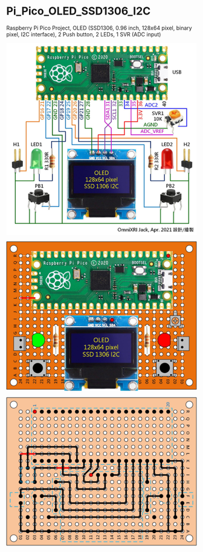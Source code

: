 # Pi_Pico_OLED_SSD1306_I2C
Raspberry Pi Pico Project, OLED (SSD1306, 0.96 inch, 128x64 pixel, binary pixel, I2C interface), 2 Push button, 2 LEDs, 1 SVR (ADC input) 

![](https://raw.githubusercontent.com/OmniXRI/Pi_Pico_OLED_SSD1306_I2C/main/images/mini_PCB_Circuit.jpg)

![](https://raw.githubusercontent.com/OmniXRI/Pi_Pico_OLED_SSD1306_I2C/main/images/mini_PCB_Layout_top.jpg)

![](https://raw.githubusercontent.com/OmniXRI/Pi_Pico_OLED_SSD1306_I2C/main/images/mini_PCB_Layout_btm.jpg)
